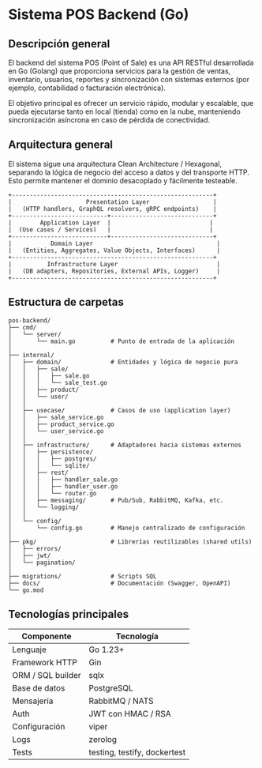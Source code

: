 # Sistema POS Backend (Go)

## Descripción general

El backend del sistema POS (Point of Sale) es una API RESTful desarrollada en Go (Golang) que proporciona servicios para la gestión de ventas, inventario, usuarios, reportes y sincronización con sistemas externos (por ejemplo, contabilidad o facturación electrónica).

El objetivo principal es ofrecer un servicio rápido, modular y escalable, que pueda ejecutarse tanto en local (tienda) como en la nube, manteniendo sincronización asíncrona en caso de pérdida de conectividad.

## Arquitectura general

El sistema sigue una arquitectura Clean Architecture / Hexagonal, separando la lógica de negocio del acceso a datos y del transporte HTTP.
Esto permite mantener el dominio desacoplado y fácilmente testeable.

```
+---------------------------------------------------------+
|                     Presentation Layer                  |
|   (HTTP handlers, GraphQL resolvers, gRPC endpoints)    |
+---------------------------+-----------------------------+
|        Application Layer  |                            |
|  (Use cases / Services)   |                            |
+---------------------------+-----------------------------+
|           Domain Layer                                   |
|   (Entities, Aggregates, Value Objects, Interfaces)      |
+---------------------------------------------------------+
|          Infrastructure Layer                            |
|   (DB adapters, Repositories, External APIs, Logger)     |
+---------------------------------------------------------+
```

## Estructura de carpetas

```
pos-backend/
├── cmd/
│   └── server/
│       └── main.go          # Punto de entrada de la aplicación
│
├── internal/
│   ├── domain/              # Entidades y lógica de negocio pura
│   │   ├── sale/
│   │   │   ├── sale.go
│   │   │   └── sale_test.go
│   │   ├── product/
│   │   └── user/
│   │
│   ├── usecase/             # Casos de uso (application layer)
│   │   ├── sale_service.go
│   │   ├── product_service.go
│   │   └── user_service.go
│   │
│   ├── infrastructure/      # Adaptadores hacia sistemas externos
│   │   ├── persistence/
│   │   │   ├── postgres/
│   │   │   └── sqlite/
│   │   ├── rest/
│   │   │   ├── handler_sale.go
│   │   │   ├── handler_user.go
│   │   │   └── router.go
│   │   ├── messaging/       # Pub/Sub, RabbitMQ, Kafka, etc.
│   │   └── logging/
│   │
│   └── config/
│       └── config.go        # Manejo centralizado de configuración
│
├── pkg/                     # Librerías reutilizables (shared utils)
│   ├── errors/
│   ├── jwt/
│   └── pagination/
│
├── migrations/              # Scripts SQL
├── docs/                    # Documentación (Swagger, OpenAPI)
└── go.mod
```

## Tecnologías principales

| Componente | Tecnología |
|------------|------------|
| Lenguaje | Go 1.23+ |
| Framework HTTP | Gin |
| ORM / SQL builder |sqlx |
| Base de datos | PostgreSQL |
| Mensajería | RabbitMQ / NATS |
| Auth | JWT con HMAC / RSA |
| Configuración | viper |
| Logs | zerolog |
| Tests | testing, testify, dockertest |
